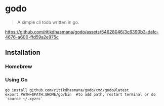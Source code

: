 # godo
> A simple cli todo written in go.




https://github.com/ritikdhasmana/godo/assets/54628046/3c6390b3-dafc-4676-a600-ffd59a2e975c

## Installation

### Homebrew


### Using Go

```shell
go install github.com/ritikdhasmana/godo/cmd/godo@latest
export PATH=$PATH:$HOME/go/bin  #to add path, restart terminal or do `source ~/.xyzrc`
```

